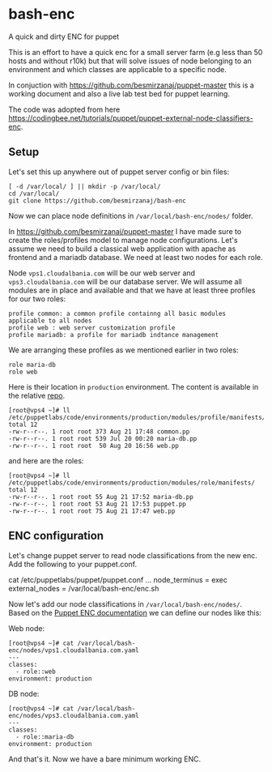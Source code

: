 # bash-enc
A quick and dirty ENC for puppet

This is an effort to have a quick enc for a small server farm (e.g less than 50 hosts and without r10k) but that will solve issues of node belonging to an environment and which classes are applicable to a specific node.

In conjuction with https://github.com/besmirzanaj/puppet-master this is a working document and also a live lab test bed for puppet learning.

The code was adopted from here https://codingbee.net/tutorials/puppet/puppet-external-node-classifiers-enc.

## Setup
Let's set this up anywhere out of puppet server config or bin files:

    [ -d /var/local/ ] || mkdir -p /var/local/
    cd /var/local/
    git clone https://github.com/besmirzanaj/bash-enc

Now we can place node definitions in <code>/var/local/bash-enc/nodes/</code> folder. 

In https://github.com/besmirzanaj/puppet-master I have made sure to create the roles/profiles model to manage node configurations. Let's assume we need to build a classical web application with apache as frontend and a mariadb database. We need at least two nodes for each role.

Node <code>vps1.cloudalbania.com</code> will be our web server and <code>vps3.cloudalbania.com</code> will be our database server. We will assume all modules are in place and available and that we have at least three profiles for our two roles:
    
    profile common: a common profile containng all basic modules applicable to all nodes
    profile web : web server customization profile
    profile mariadb: a profile for mariadb indtance management
    
We are arranging these profiles as we mentioned earlier in two roles:

    role maria-db
    role web
    
Here is their location in <code>production</code> environment. The content is available in the relative [repo](https://github.com/besmirzanaj/puppet-master).

    [root@vps4 ~]# ll /etc/puppetlabs/code/environments/production/modules/profile/manifests/
    total 12
    -rw-r--r--. 1 root root 373 Aug 21 17:48 common.pp
    -rw-r--r--. 1 root root 539 Jul 20 00:20 maria-db.pp
    -rw-r--r--. 1 root root  50 Aug 20 16:56 web.pp

and here are the roles:

    [root@vps4 ~]# ll /etc/puppetlabs/code/environments/production/modules/role/manifests/
    total 12
    -rw-r--r--. 1 root root 55 Aug 21 17:52 maria-db.pp
    -rw-r--r--. 1 root root 53 Aug 21 17:53 puppet.pp
    -rw-r--r--. 1 root root 75 Aug 21 17:47 web.pp

## ENC configuration
Let's change puppet server to read node classifications from the new enc. Add the following to your puppet.conf.

   cat  /etc/puppetlabs/puppet/puppet.conf
   ...
   node_terminus = exec
   external_nodes = /var/local/bash-enc/enc.sh
   
Now let's add our node classifications in <code>/var/local/bash-enc/nodes/</code>. Based on the [Puppet ENC documentation](https://puppet.com/docs/puppet/5.5/nodes_external.html) we can define our nodes like this:

Web node:

    [root@vps4 ~]# cat /var/local/bash-enc/nodes/vps1.cloudalbania.com.yaml
    ---
    classes:
      - role::web
    environment: production

DB node:

    [root@vps4 ~]# cat /var/local/bash-enc/nodes/vps3.cloudalbania.com.yaml
    ---
    classes:
      - role::maria-db
    environment: production

And that's it. Now we have a bare minimum working ENC.

